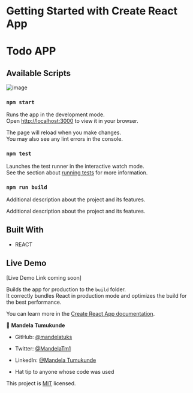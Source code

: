 # Getting Started with Create React App

# Todo APP

## Available Scripts
![image](https://user-images.githubusercontent.com/38649067/171064135-b4f31263-ca86-40d4-a262-9f8a1630cc47.png)


### `npm start`

Runs the app in the development mode.\
Open [http://localhost:3000](http://localhost:3000) to view it in your browser.

The page will reload when you make changes.\
You may also see any lint errors in the console.

### `npm test`

Launches the test runner in the interactive watch mode.\
See the section about [running tests](https://facebook.github.io/create-react-app/docs/running-tests) for more information.

### `npm run build`

Additional description about the project and its features.

Additional description about the project and its features.

## Built With

- REACT


## Live Demo


[Live Demo Link coming soon] 


Builds the app for production to the `build` folder.\
It correctly bundles React in production mode and optimizes the build for the best performance.


You can learn more in the [Create React App documentation](https://facebook.github.io/create-react-app/docs/getting-started).


👤 **Mandela Tumukunde**

- GitHub: [@mandelatuks](https://github.com/mandelatuks)
- Twitter: [@MandelaTm1](https://twitter.com/MandelaTm1)
- LinkedIn: [@Mandela Tumukunde](https://www.linkedin.com/in/mandela-tumukunde-794755194/)


- Hat tip to anyone whose code was used

This project is [MIT](./MIT.md) licensed.
